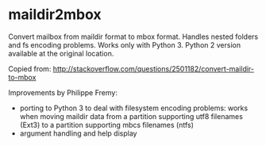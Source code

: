 maildir2mbox
============

Convert mailbox from maildir format to mbox format. Handles nested folders and fs encoding problems.
Works only with Python 3. Python 2 version available at the original location.

Copied from:
http://stackoverflow.com/questions/2501182/convert-maildir-to-mbox

Improvements by Philippe Fremy:
- porting to Python 3 to deal with filesystem encoding problems: works when moving maildir data from a partition 
  supporting utf8 filenames (Ext3) to a partition supporting mbcs filenames (ntfs)
- argument handling and help display
